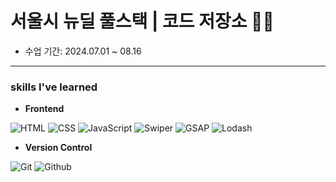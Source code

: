# 서울시 뉴딜 풀스택 | 코드 저장소 👩‍💻

- 수업 기간: 2024.07.01 ~ 08.16

---

### skills I've learned

- **Frontend**

![HTML](https://img.shields.io/badge/HTML-E34F26?style=for-the-badge&logo=html5&logoColor=white)
![CSS](https://img.shields.io/badge/CSS-1572B6?style=for-the-badge&logo=css3&logoColor=white)
![JavaScript](https://img.shields.io/badge/JavaScript-F7DF1E?style=for-the-badge&logo=javascript&logoColor=black)
![Swiper](https://img.shields.io/badge/swiper-6332F6?style=for-the-badge&logo=swiper&logoColor=white)
![GSAP](https://img.shields.io/badge/GSAP-88CE02?style=for-the-badge&logo=GreenSock&logoColor=white)
![Lodash](https://img.shields.io/badge/lodash-3492FF?style=for-the-badge&logo=lodash&logoColor=white)

- **Version Control**

![Git](https://img.shields.io/badge/Git-F05032?style=for-the-badge&logo=git&logoColor=white)
![Github](https://img.shields.io/badge/GitHub-181717?style=for-the-badge&logo=github&logoColor=white)
